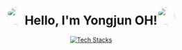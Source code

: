 <h1 align="center"><img src="https://i.redd.it/6do158vk2ue61.png" style="border-radius: 70%; height: 40px; width: 40px;">Hello, I'm Yongjun OH!<img src="https://i.redd.it/6do158vk2ue61.png" style="border-radius: 70%; height: 40px; width: 40px;"></h1>

<div align="center">

  [![Tech Stacks](https://skillicons.dev/icons?i=js,react,discordjs,nodejs,java,linux,debian,ubuntu,windows)](https://skillicons.dev)   

</div>
